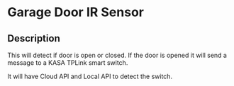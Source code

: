 # Garage Door IR Sensor

## Description
This will detect if door is open or closed. If the door is opened it will send a message to a KASA TPLink smart switch.

It will have Cloud API and Local API to detect the switch.

